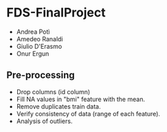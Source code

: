 # FDS-FinalProject

- Andrea Potì
- Amedeo Ranaldi
- Giulio D'Erasmo
- Onur Ergun

## Pre-processing
- Drop columns (id column)
- Fill NA values in "bmi" feature with the mean.
- Remove duplicates train data.
- Verify consistency of data (range of each feature).
- Analysis of outliers.

